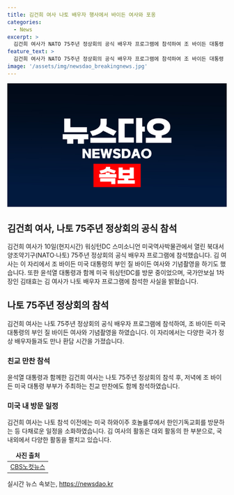 ```yaml
---
title: 김건희 여사 나토 배우자 행사에서 바이든 여사와 포옹
categories:
  - News
excerpt: >
  김건희 여사가 NATO 75주년 정상회의 공식 배우자 프로그램에 참석하여 조 바이든 대통령 부인과 함께 기념촬영을 하며 관심을 끌었습니다. 이어 국립 미국사 박물관에서 프로그램에 참여하고, 다른 정상 배우자들과도 만나 친교를 나누었습니다. 또한, 미국 대통령 부부가 주최한 친교 만찬에 함께 참석하며 활발한 활동을 펼쳤습니다. 더 자세한 정보를 원하시면 노컷뉴스 사이트에서 확인해보세요.
feature_text: >
  김건희 여사가 NATO 75주년 정상회의 공식 배우자 프로그램에 참석하여 조 바이든 대통령 부인과 함께 기념촬영을 하며 관심을 끌었습니다. 이어 국립 미국사 박물관에서 프로그램에 참여하고, 다른 정상 배우자들과도 만나 친교를 나누었습니다. 또한, 미국 대통령 부부가 주최한 친교 만찬에 함께 참석하며 활발한 활동을 펼쳤습니다. 더 자세한 정보를 원하시면 노컷뉴스 사이트에서 확인해보세요.
image: '/assets/img/newsdao_breakingnews.jpg'
---
```


<p><img src="/assets/img/newsdao_breakingnews.jpg" alt="firstkoreanews 속보" /></p>

<h2>김건희 여사, 나토 75주년 정상회의 공식 참석</h2>

<p data-ke-size="size16">김건희 여사가 10일(현지시간) 워싱턴DC 스미소니언 미국역사박물관에서 열린 북대서양조약기구(NATO·나토) 75주년 정상회의 공식 배우자 프로그램에 참석했습니다. 김 여사는 이 자리에서 조 바이든 미국 대통령의 부인 질 바이든 여사와 기념촬영을 하기도 했습니다. 또한 윤석열 대통령과 함께 미국 워싱턴DC를 방문 중이었으며, 국가안보실 1차장인 김태효는 김 여사가 나토 배우자 프로그램에 참석한 사실을 밝혔습니다.</p>

<h2 data-ke-size="size26">나토 75주년 정상회의 참석</h2>

<p data-ke-size="size16">김건희 여사는 나토 75주년 정상회의 공식 배우자 프로그램에 참석하여, 조 바이든 미국 대통령의 부인 질 바이든 여사와 기념촬영을 하였습니다. 이 자리에서는 다양한 국가 정상 배우자들과도 만나 환담 시간을 가졌습니다.</p>

<h3 data-ke-size="size22">친교 만찬 참석</h3>

<p data-ke-size="size16">윤석열 대통령과 함께한 김건희 여사는 나토 75주년 정상회의 참석 후, 저녁에 조 바이든 미국 대통령 부부가 주최하는 친교 만찬에도 함께 참석하였습니다.</p>

<h3 data-ke-size="size22">미국 내 방문 일정</h3>

<p data-ke-size="size16">김건희 여사는 나토 참석 이전에는 미국 하와이주 호놀룰루에서 한인기독교회를 방문하는 등 다채로운 일정을 소화하였습니다. 김 여사의 활동은 대외 활동의 한 부분으로, 국내외에서 다양한 활동을 펼치고 있습니다.</p>

<table>
<thead>
<tr>
<td style="text-align: center; height: 17px;"><b>사진 출처</b></td>
</tr>
</thead>
<tbody>
<tr>
<td style="text-align: center; height: 17px;"><a href="https://url.kr/b71afn">CBS노컷뉴스</a></td>
</tr>
</tbody>
</table>
실시간 뉴스 속보는, <a href="https://newsdao.kr" rel="dofollow">https://newsdao.kr</a>


